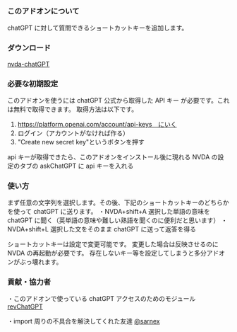 ### このアドオンについて

chatGPT に対して質問できるショートカットキーを追加します。

### ダウンロード

[nvda-chatGPT](https://github.com/mo29cg/nvda-chatGPT/releases/download/release/nvdaChatGPT-0.1.nvda-addon)

### 必要な初期設定

このアドオンを使うには chatGPT 公式から取得した API キー が必要です。これは無料で取得できます。
取得方法は以下です。

1. https://platform.openai.com/account/api-keys　にいく
2. ログイン（アカウントがなければ作る）
3. "Create new secret key‍"というボタンを押す

api キーが取得できたら、このアドオンをインストール後に現れる NVDA の設定のタブの askChatGPT に api キーを入れる

### 使い方

まず任意の文字列を選択します。その後、下記のショートカットキーのどちらかを使って chatGPT に送ります。
・NVDA+shift+A 選択した単語の意味を chatGPT に聞く（英単語の意味や難しい熟語を聞くのに便利だと思います）
・NVDA+shift+L 選択した文をそのまま chatGPT に送って返答を得る

ショートカットキーは設定で変更可能です。
変更した場合は反映させるのに NVDA の再起動が必要です。
存在しないキー等を設定してしまうと多分アドオンがぶっ壊れます。

### 貢献・協力者

・このアドオンで使っている chatGPT アクセスのためのモジュール [revChatGPT](https://github.com/acheong08/ChatGPT)

・import 周りの不具合を解決してくれた友達 [@sarnex](https://github.com/sarnex)
